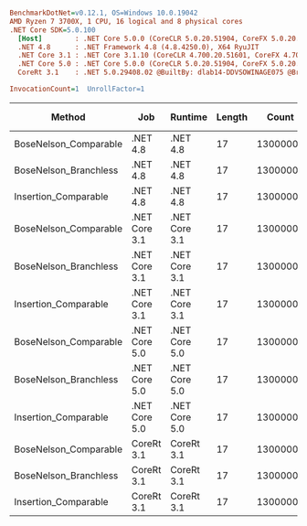 ``` ini

BenchmarkDotNet=v0.12.1, OS=Windows 10.0.19042
AMD Ryzen 7 3700X, 1 CPU, 16 logical and 8 physical cores
.NET Core SDK=5.0.100
  [Host]        : .NET Core 5.0.0 (CoreCLR 5.0.20.51904, CoreFX 5.0.20.51904), X64 RyuJIT
  .NET 4.8      : .NET Framework 4.8 (4.8.4250.0), X64 RyuJIT
  .NET Core 3.1 : .NET Core 3.1.10 (CoreCLR 4.700.20.51601, CoreFX 4.700.20.51901), X64 RyuJIT
  .NET Core 5.0 : .NET Core 5.0.0 (CoreCLR 5.0.20.51904, CoreFX 5.0.20.51904), X64 RyuJIT
  CoreRt 3.1    : .NET 5.0.29408.02 @BuiltBy: dlab14-DDVSOWINAGE075 @Branch: master @Commit: 4ce1c21ac0d4d1a3b7f7a548214966f69ac9f199, X64 AOT

InvocationCount=1  UnrollFactor=1  

```
|                Method |           Job |       Runtime | Length |    Count |     Mean |   Error |  StdDev | Gen 0 | Gen 1 | Gen 2 | Allocated |
|---------------------- |-------------- |-------------- |------- |--------- |---------:|--------:|--------:|------:|------:|------:|----------:|
| BoseNelson_Comparable |      .NET 4.8 |      .NET 4.8 |     17 | 13000000 | 124.9 ms | 0.75 ms | 0.62 ms |     - |     - |     - |         - |
| BoseNelson_Branchless |      .NET 4.8 |      .NET 4.8 |     17 | 13000000 | 147.9 ms | 1.12 ms | 1.05 ms |     - |     - |     - |         - |
|  Insertion_Comparable |      .NET 4.8 |      .NET 4.8 |     17 | 13000000 | 181.4 ms | 0.38 ms | 0.31 ms |     - |     - |     - |         - |
| BoseNelson_Comparable | .NET Core 3.1 | .NET Core 3.1 |     17 | 13000000 | 123.2 ms | 0.31 ms | 0.29 ms |     - |     - |     - |         - |
| BoseNelson_Branchless | .NET Core 3.1 | .NET Core 3.1 |     17 | 13000000 | 146.7 ms | 0.11 ms | 0.09 ms |     - |     - |     - |         - |
|  Insertion_Comparable | .NET Core 3.1 | .NET Core 3.1 |     17 | 13000000 | 136.7 ms | 1.44 ms | 1.35 ms |     - |     - |     - |         - |
| BoseNelson_Comparable | .NET Core 5.0 | .NET Core 5.0 |     17 | 13000000 | 121.3 ms | 0.35 ms | 0.31 ms |     - |     - |     - |         - |
| BoseNelson_Branchless | .NET Core 5.0 | .NET Core 5.0 |     17 | 13000000 | 145.5 ms | 0.16 ms | 0.13 ms |     - |     - |     - |         - |
|  Insertion_Comparable | .NET Core 5.0 | .NET Core 5.0 |     17 | 13000000 | 144.0 ms | 1.27 ms | 1.19 ms |     - |     - |     - |         - |
| BoseNelson_Comparable |    CoreRt 3.1 |    CoreRt 3.1 |     17 | 13000000 | 120.0 ms | 0.26 ms | 0.21 ms |     - |     - |     - |         - |
| BoseNelson_Branchless |    CoreRt 3.1 |    CoreRt 3.1 |     17 | 13000000 | 146.7 ms | 0.10 ms | 0.09 ms |     - |     - |     - |         - |
|  Insertion_Comparable |    CoreRt 3.1 |    CoreRt 3.1 |     17 | 13000000 | 140.3 ms | 0.45 ms | 0.42 ms |     - |     - |     - |         - |
